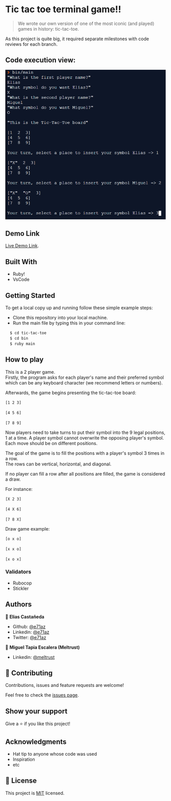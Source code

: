 # Tic tac toe terminal game!!

> We wrote our own version of one of the most iconic (and played) games in history: tic-tac-toe.

As this project is quite big, it required separate milestones with code reviews for each branch.

## Code execution view:

![screenshot](./assets/codess.png)

## Demo Link

[Live Demo Link](https://repl.it/@EliasCastaneda/tic-tac-toe).

## Built With

- Ruby!
- VsCode

## Getting Started

To get a local copy up and running follow these simple example steps:

- Clone this repository into your local machine.
- Run the main file by typing this in your command line:
```bash
  $ cd tic-tac-toe
  $ cd bin
  $ ruby main
```
  
## How to play

This is a 2 player game.  
Firstly, the program asks for each player's name and their preferred symbol which can be any keyboard character (we recommend letters or numbers).

Afterwards, the game begins presenting the tic-tac-toe board:
```
[1 2 3] 

[4 5 6]

[7 8 9]
```
Now players need to take turns to put their symbol into the 9 legal positions, 1 at a time.
A player symbol cannot overwrite the opposing player's symbol.  Each move should be on different positions.

The goal of the game is to fill the positions with a player's symbol 3 times in a row.  
The rows can be vertical, horizontal, and diagonal.

If no player can fill a row after all positions are filled, the game is considered a draw. 

For instance:
```
[X 2 3] 

[4 X 6]

[7 8 X]
```
Draw game example:
```
[o x o] 

[x x o]

[x o x]
```
### Validators

- Rubocop
- Stickler

## Authors

👤 **Elias Castañeda**

- Github: [@e71az](https://github.com/e71az)
- Linkedin: [@e71az](https://www.linkedin.com/in/e71az/)
- Twitter: [@e71az](https://twitter.com/e71az)

👤 **Miguel Tapia Escalera (Meltrust)**

- Linkedin: [@meltrust](https://www.linkedin.com/in/meltrust/)


## 🤝 Contributing

Contributions, issues and feature requests are welcome!

Feel free to check the [issues page](issues/).

## Show your support

Give a ⭐️ if you like this project!

## Acknowledgments

- Hat tip to anyone whose code was used
- Inspiration
- etc

## 📝 License

This project is [MIT](lic.url) licensed.

